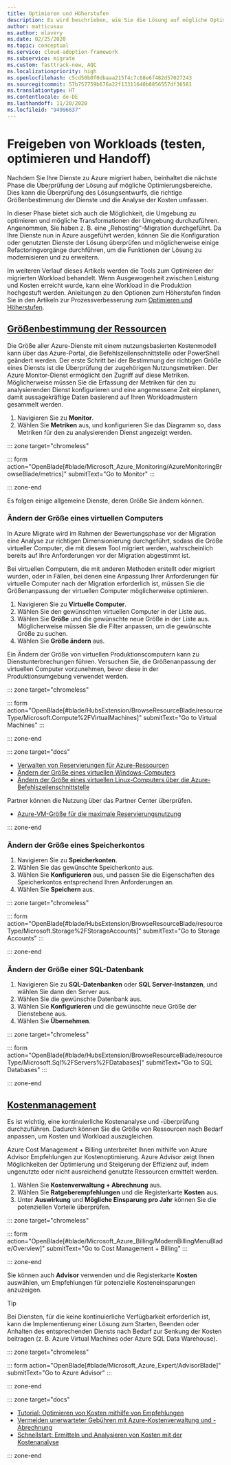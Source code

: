 ```yaml
---
title: Optimieren und Höherstufen
description: Es wird beschrieben, wie Sie die Lösung auf mögliche Optimierungsbereiche untersuchen, z. B. in Bezug auf Lösungsentwurf, Größenbestimmung der Dienste und Analyse der Kosten.
author: matticusau
ms.author: mlavery
ms.date: 02/25/2020
ms.topic: conceptual
ms.service: cloud-adoption-framework
ms.subservice: migrate
ms.custom: fasttrack-new, AQC
ms.localizationpriority: high
ms.openlocfilehash: c5cd50b0f0dbaaa215f4c7c88e6f482d57027243
ms.sourcegitcommit: 57b757759b676a22f13311640b8856557df36581
ms.translationtype: HT
ms.contentlocale: de-DE
ms.lasthandoff: 11/20/2020
ms.locfileid: "94996637"
---
```

<!-- markdownlint-disable DOCSMD001 -->

# <a name="release-workloads-test-optimize-and-handoff"></a>Freigeben von Workloads (testen, optimieren und Handoff)

Nachdem Sie Ihre Dienste zu Azure migriert haben, beinhaltet die nächste Phase die Überprüfung der Lösung auf mögliche Optimierungsbereiche. Dies kann die Überprüfung des Lösungsentwurfs, die richtige Größenbestimmung der Dienste und die Analyse der Kosten umfassen.

In dieser Phase bietet sich auch die Möglichkeit, die Umgebung zu optimieren und mögliche Transformationen der Umgebung durchzuführen. Angenommen, Sie haben z. B. eine „Rehosting“-Migration durchgeführt. Da Ihre Dienste nun in Azure ausgeführt werden, können Sie die Konfiguration oder genutzten Dienste der Lösung überprüfen und möglicherweise einige Refactoringvorgänge durchführen, um die Funktionen der Lösung zu modernisieren und zu erweitern.

Im weiteren Verlauf dieses Artikels werden die Tools zum Optimieren der migrierten Workload behandelt. Wenn Ausgewogenheit zwischen Leistung und Kosten erreicht wurde, kann eine Workload in die Produktion hochgestuft werden. Anleitungen zu den Optionen zum Höherstufen finden Sie in den Artikeln zur Prozessverbesserung zum [Optimieren und Höherstufen](../migration-considerations/optimize/index.md).

## <a name="right-size-assets"></a>[Größenbestimmung der Ressourcen](#tab/optimize)

Die Größe aller Azure-Dienste mit einem nutzungsbasierten Kostenmodell kann über das Azure-Portal, die Befehlszeilenschnittstelle oder PowerShell geändert werden. Der erste Schritt bei der Bestimmung der richtigen Größe eines Diensts ist die Überprüfung der zugehörigen Nutzungsmetriken. Der Azure Monitor-Dienst ermöglicht den Zugriff auf diese Metriken. Möglicherweise müssen Sie die Erfassung der Metriken für den zu analysierenden Dienst konfigurieren und eine angemessene Zeit einplanen, damit aussagekräftige Daten basierend auf Ihren Workloadmustern gesammelt werden.

1. Navigieren Sie zu **Monitor**.
1. Wählen Sie **Metriken** aus, und konfigurieren Sie das Diagramm so, dass Metriken für den zu analysierenden Dienst angezeigt werden.

::: zone target="chromeless"

::: form action="OpenBlade[#blade/Microsoft_Azure_Monitoring/AzureMonitoringBrowseBlade/metrics]" submitText="Go to Monitor" :::

::: zone-end

Es folgen einige allgemeine Dienste, deren Größe Sie ändern können.

### <a name="resize-a-virtual-machine"></a>Ändern der Größe eines virtuellen Computers

In Azure Migrate wird im Rahmen der Bewertungsphase vor der Migration eine Analyse zur richtigen Dimensionierung durchgeführt, sodass die Größe virtueller Computer, die mit diesem Tool migriert werden, wahrscheinlich bereits auf Ihre Anforderungen vor der Migration abgestimmt ist.

Bei virtuellen Computern, die mit anderen Methoden erstellt oder migriert wurden, oder in Fällen, bei denen eine Anpassung Ihrer Anforderungen für virtuelle Computer nach der Migration erforderlich ist, müssen Sie die Größenanpassung der virtuellen Computer möglicherweise optimieren.

1. Navigieren Sie zu **Virtuelle Computer**.
1. Wählen Sie den gewünschten virtuellen Computer in der Liste aus.
1. Wählen Sie **Größe** und die gewünschte neue Größe in der Liste aus. Möglicherweise müssen Sie die Filter anpassen, um die gewünschte Größe zu suchen.
1. Wählen Sie **Größe ändern** aus.

Ein Ändern der Größe von virtuellen Produktionscomputern kann zu Dienstunterbrechungen führen. Versuchen Sie, die Größenanpassung der virtuellen Computer vorzunehmen, bevor diese in der Produktionsumgebung verwendet werden.

::: zone target="chromeless"

::: form action="OpenBlade[#blade/HubsExtension/BrowseResourceBlade/resourceType/Microsoft.Compute%2FVirtualMachines]" submitText="Go to Virtual Machines" :::

::: zone-end

::: zone target="docs"

- [Verwalten von Reservierungen für Azure-Ressourcen](/azure/billing/billing-manage-reserved-vm-instance)
- [Ändern der Größe eines virtuellen Windows-Computers](/azure/virtual-machines/windows/resize-vm)
- [Ändern der Größe eines virtuellen Linux-Computers über die Azure-Befehlszeilenschnittstelle](/azure/virtual-machines/linux/change-vm-size)

Partner können die Nutzung über das Partner Center überprüfen.

- [Azure-VM-Größe für die maximale Reservierungsnutzung](/partner-center/azure-usage)

::: zone-end

### <a name="resize-a-storage-account"></a>Ändern der Größe eines Speicherkontos

1. Navigieren Sie zu **Speicherkonten**.
1. Wählen Sie das gewünschte Speicherkonto aus.
1. Wählen Sie **Konfigurieren** aus, und passen Sie die Eigenschaften des Speicherkontos entsprechend Ihren Anforderungen an.
1. Wählen Sie **Speichern** aus.

::: zone target="chromeless"

::: form action="OpenBlade[#blade/HubsExtension/BrowseResourceBlade/resourceType/Microsoft.Storage%2FStorageAccounts]" submitText="Go to Storage Accounts" :::

::: zone-end

### <a name="resize-a-sql-database"></a>Ändern der Größe einer SQL-Datenbank

1. Navigieren Sie zu **SQL-Datenbanken** oder **SQL Server-Instanzen**, und wählen Sie dann den Server aus.
1. Wählen Sie die gewünschte Datenbank aus.
1. Wählen Sie **Konfigurieren** und die gewünschte neue Größe der Dienstebene aus.
1. Wählen Sie **Übernehmen**.

::: zone target="chromeless"

::: form action="OpenBlade[#blade/HubsExtension/BrowseResourceBlade/resourceType/Microsoft.Sql%2FServers%2FDatabases]" submitText="Go to SQL Databases" :::

::: zone-end

## <a name="cost-management"></a>[Kostenmanagement](#tab/ManageCost)

Es ist wichtig, eine kontinuierliche Kostenanalyse und -überprüfung durchzuführen. Dadurch können Sie die Größe von Ressourcen nach Bedarf anpassen, um Kosten und Workload auszugleichen.

Azure Cost Management + Billing unterbreitet Ihnen mithilfe von Azure Advisor Empfehlungen zur Kostenoptimierung. Azure Advisor zeigt Ihnen Möglichkeiten der Optimierung und Steigerung der Effizienz auf, indem ungenutzte oder nicht ausreichend genutzte Ressourcen ermittelt werden.

1. Wählen Sie **Kostenverwaltung + Abrechnung** aus.
1. Wählen Sie **Ratgeberempfehlungen** und die Registerkarte **Kosten** aus.
1. Unter **Auswirkung** und **Mögliche Einsparung pro Jahr** können Sie die potenziellen Vorteile überprüfen.

::: zone target="chromeless"

::: form action="OpenBlade[#blade/Microsoft_Azure_Billing/ModernBillingMenuBlade/Overview]" submitText="Go to Cost Management + Billing" :::

::: zone-end

Sie können auch **Advisor** verwenden und die Registerkarte **Kosten** auswählen, um Empfehlungen für potenzielle Kosteneinsparungen anzuzeigen.

> [!TIP]
> Bei Diensten, für die keine kontinuierliche Verfügbarkeit erforderlich ist, kann die Implementierung einer Lösung zum Starten, Beenden oder Anhalten des entsprechenden Diensts nach Bedarf zur Senkung der Kosten beitragen (z. B. Azure Virtual Machines oder Azure SQL Data Warehouse).
>

::: zone target="chromeless"

::: form action="OpenBlade[#blade/Microsoft_Azure_Expert/AdvisorBlade]" submitText="Go to Azure Advisor" :::

::: zone-end

::: zone target="docs"

- [Tutorial: Optimieren von Kosten mithilfe von Empfehlungen](/azure/cost-management-billing/costs/tutorial-acm-opt-recommendations)
- [Vermeiden unerwarteter Gebühren mit Azure-Kostenverwaltung und -Abrechnung](/azure/billing/billing-getting-started)
- [Schnellstart: Ermitteln und Analysieren von Kosten mit der Kostenanalyse](/azure/cost-management/quick-acm-cost-analysis)

::: zone-end
